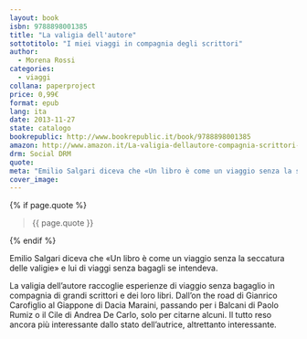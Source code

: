 ```yaml
---
layout: book
isbn: 9788898001385
title: "La valigia dell'autore"
sottotitolo: "I miei viaggi in compagnia degli scrittori"
author:
  - Morena Rossi
categories:
  - viaggi
collana: paperproject
price: 0,99€
format: epub
lang: ita
date: 2013-11-27
state: catalogo
bookrepublic: http://www.bookrepublic.it/book/9788898001385
amazon: http://www.amazon.it/La-valigia-dellautore-compagnia-scrittori-ebook/dp/B00GY8Q6MI/
drm: Social DRM
quote:
meta: "Emilio Salgari diceva che «Un libro è come un viaggio senza la seccatura delle valigie» e lui di viaggi senza bagagli se intendeva" 
cover_image:
---
```


{% if page.quote %}
<blockquote>
    {{ page.quote }}
</blockquote>
{% endif %}

Emilio Salgari diceva che «Un libro è come un viaggio senza la seccatura delle valigie» e lui di viaggi senza bagagli se intendeva. 

La valigia dell’autore raccoglie esperienze di viaggio senza bagaglio in compagnia di grandi scrittori e dei loro libri. Dall’on the road di Gianrico Carofiglio al Giappone di Dacia Maraini, passando per i Balcani di Paolo Rumiz o il Cile di Andrea De Carlo, solo per citarne alcuni. Il tutto reso ancora più interessante dallo stato dell’autrice, altrettanto interessante.